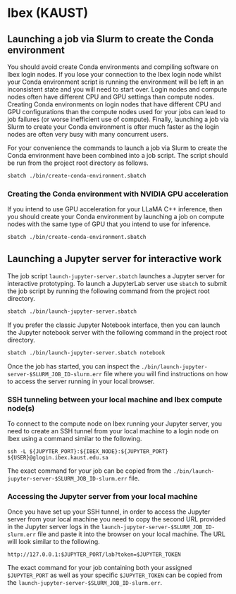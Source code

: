 
# Ibex (KAUST)

## Launching a job via Slurm to create the Conda environment

You should avoid create Conda environments and compiling software on Ibex login nodes. If you lose your connection to the 
Ibex login node whilst your Conda environment script is running the environment will be left in an inconsistent state and 
you will need to start over. Login nodes and compute nodes often have different CPU and GPU settings than compute nodes. 
Creating Conda environments on login nodes that have different CPU and GPU configurations than the compute nodes used for 
your jobs can lead to job failures (or worse inefficient use of compute). Finally, launching a job via Slurm to create 
your Conda environment is ofter much faster as the login nodes are often very busy with many concurrent users.

For your convenience the commands to launch a job via Slurm to create the Conda environment have been combined into a job 
script. The script should be run from the project root directory as follows. 

```bash
sbatch ./bin/create-conda-environment.sbatch
```

### Creating the Conda environment with NVIDIA GPU acceleration

If you intend to use GPU acceleration for your LLaMA C++ inference, then you should create your Conda environment by 
launching a job on compute nodes with the same type of GPU that you intend to use for inference.
 
```bash
sbatch ./bin/create-conda-environment.sbatch
```

## Launching a Jupyter server for interactive work

The job script `launch-jupyter-server.sbatch` launches a Jupyter server for interactive prototyping. To launch a JupyterLab server 
use `sbatch` to submit the job script by running the following command from the project root directory.

```bash
sbatch ./bin/launch-jupyter-server.sbatch
```

If you prefer the classic Jupyter Notebook interface, then you can launch the Jupyter notebook server with the following command in 
the project root directory.

```bash
sbatch ./bin/launch-jupyter-server.sbatch notebook
```

Once the job has started, you can inspect the `./bin/launch-jupyter-server-$SLURM_JOB_ID-slurm.err` file where you will find 
instructions on how to access the server running in your local browser.

### SSH tunneling between your local machine and Ibex compute node(s)
To connect to the compute node on Ibex running your Jupyter server, you need to create an SSH tunnel from your local machine 
to a login node on Ibex using a command similar to the following.

```
ssh -L ${JUPYTER_PORT}:${IBEX_NODE}:${JUPYTER_PORT} ${USER}@glogin.ibex.kaust.edu.sa
```

The exact command for your job can be copied from the `./bin/launch-jupyter-server-$SLURM_JOB_ID-slurm.err` file.

### Accessing the Jupyter server from your local machine

Once you have set up your SSH tunnel, in order to access the Jupyter server from your local machine you need to copy the 
second URL provided in the Jupyter server logs in the `launch-jupyter-server-$SLURM_JOB_ID-slurm.err` file and paste it into 
the browser on your local machine. The URL will look similar to the following.

```
http://127.0.0.1:$JUPYTER_PORT/lab?token=$JUPYTER_TOKEN
```

The exact command for your job containing both your assigned `$JUPYTER_PORT` as well as your specific `$JUPYTER_TOKEN` can 
be copied from the `launch-jupyter-server-$SLURM_JOB_ID-slurm.err`.

